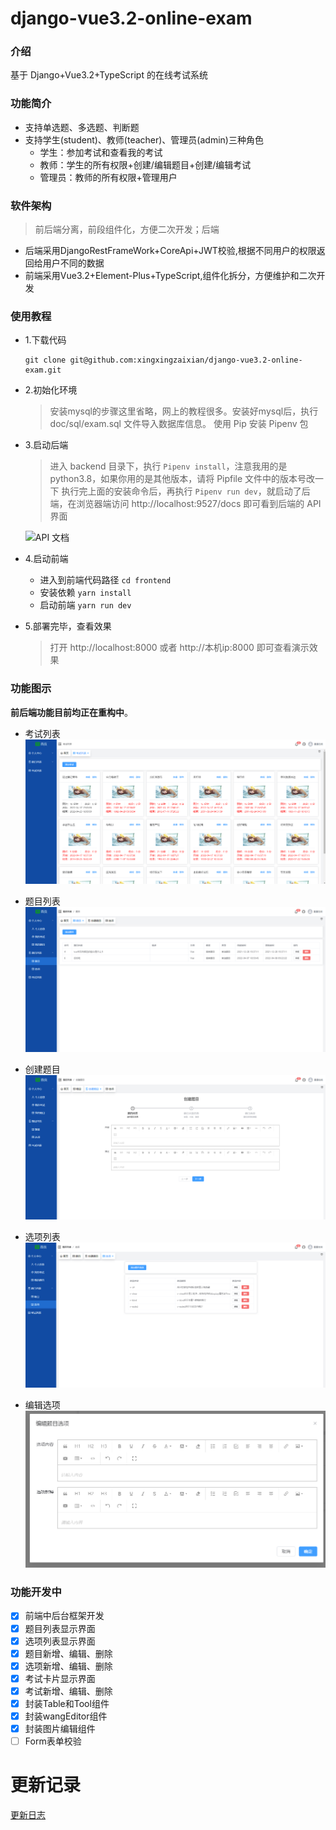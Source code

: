 # django-vue3.2-online-exam

### 介绍
基于 Django+Vue3.2+TypeScript 的在线考试系统

### 功能简介

+ 支持单选题、多选题、判断题
+ 支持学生(student)、教师(teacher)、管理员(admin)三种角色
  + 学生：参加考试和查看我的考试
  + 教师：学生的所有权限+创建/编辑题目+创建/编辑考试
  + 管理员：教师的所有权限+管理用户

### 软件架构

> 前后端分离，前段组件化，方便二次开发；后端

+ 后端采用DjangoRestFrameWork+CoreApi+JWT校验,根据不同用户的权限返回给用户不同的数据
+ 前端采用Vue3.2+Element-Plus+TypeScript,组件化拆分，方便维护和二次开发

### 使用教程

+ 1.下载代码
  ```shell
  git clone git@github.com:xingxingzaixian/django-vue3.2-online-exam.git
  ```
+ 2.初始化环境
  
  > 安装mysql的步骤这里省略，网上的教程很多。安装好mysql后，执行 doc/sql/exam.sql 文件导入数据库信息。
  > 使用 Pip 安装 Pipenv 包
  
+ 3.启动后端
  
  > 进入 backend 目录下，执行 `Pipenv install`，注意我用的是 python3.8，如果你用的是其他版本，请将 Pipfile 文件中的版本号改一下
  > 执行完上面的安装命令后，再执行 `Pipenv run dev`，就启动了后端，在浏览器端访问 http://localhost:9527/docs 即可看到后端的 API 界面

  ![API 文档](doc/images/api.png)

+ 4.启动前端
  + 进入到前端代码路径 `cd frontend`
  + 安装依赖 `yarn install`
  + 启动前端 `yarn run dev`
+ 5.部署完毕，查看效果
  
  > 打开 http://localhost:8000 或者 http://本机ip:8000 即可查看演示效果

### 功能图示

**前后端功能目前均正在重构中**。
- 考试列表
![考试列表](images/考试列表.png)

- 题目列表
![](images/题目列表.png)

- 创建题目
![](images/创建题目.png)

- 选项列表
![](images/选项列表.png)

- 编辑选项
![](images/编辑选项.png)

### 功能开发中
* [x] 前端中后台框架开发
* [x] 题目列表显示界面
* [x] 选项列表显示界面
* [x] 题目新增、编辑、删除
* [x] 选项新增、编辑、删除
* [x] 考试卡片显示界面
* [x] 考试新增、编辑、删除
* [x] 封装Table和Tool组件
* [x] 封装wangEditor组件
* [x] 封装图片编辑组件
* [ ] Form表单校验

# 更新记录
[更新日志](UPDATE.md)